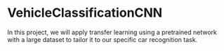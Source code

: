 # VehicleClassificationCNN
In this project, we will apply transfer learning using a pretrained network with a large dataset to tailor it to our specific car recognition task.
